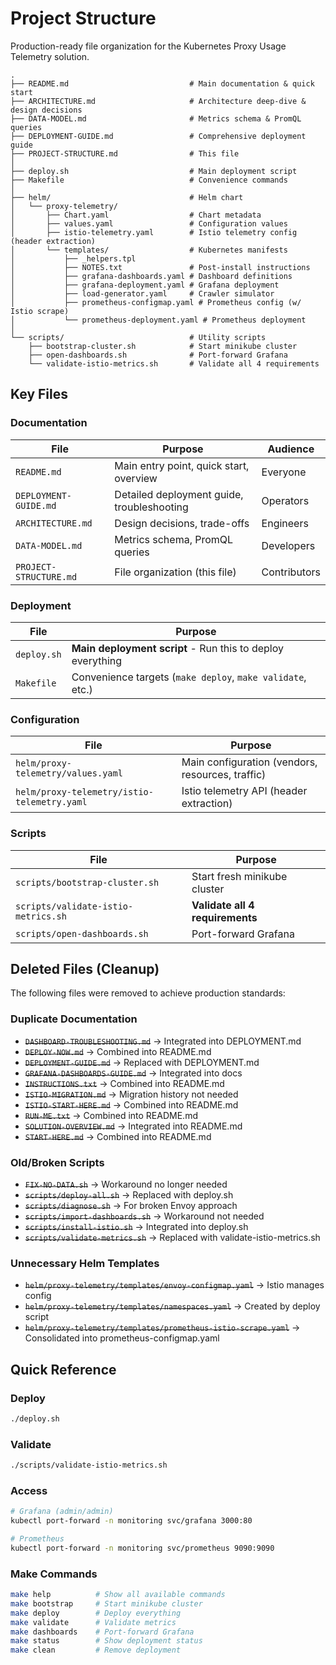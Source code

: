 # Project Structure

Production-ready file organization for the Kubernetes Proxy Usage Telemetry solution.

```
.
├── README.md                           # Main documentation & quick start
├── ARCHITECTURE.md                     # Architecture deep-dive & design decisions
├── DATA-MODEL.md                       # Metrics schema & PromQL queries
├── DEPLOYMENT-GUIDE.md                 # Comprehensive deployment guide
├── PROJECT-STRUCTURE.md                # This file
│
├── deploy.sh                           # Main deployment script
├── Makefile                            # Convenience commands
│
├── helm/                               # Helm chart
│   └── proxy-telemetry/
│       ├── Chart.yaml                  # Chart metadata
│       ├── values.yaml                 # Configuration values
│       ├── istio-telemetry.yaml        # Istio telemetry config (header extraction)
│       └── templates/                  # Kubernetes manifests
│           ├── _helpers.tpl
│           ├── NOTES.txt               # Post-install instructions
│           ├── grafana-dashboards.yaml # Dashboard definitions
│           ├── grafana-deployment.yaml # Grafana deployment
│           ├── load-generator.yaml     # Crawler simulator
│           ├── prometheus-configmap.yaml # Prometheus config (w/ Istio scrape)
│           └── prometheus-deployment.yaml # Prometheus deployment
│
└── scripts/                            # Utility scripts
    ├── bootstrap-cluster.sh            # Start minikube cluster
    ├── open-dashboards.sh              # Port-forward Grafana
    └── validate-istio-metrics.sh       # Validate all 4 requirements
```

## Key Files

### Documentation

| File | Purpose | Audience |
|------|---------|----------|
| `README.md` | Main entry point, quick start, overview | Everyone |
| `DEPLOYMENT-GUIDE.md` | Detailed deployment guide, troubleshooting | Operators |
| `ARCHITECTURE.md` | Design decisions, trade-offs | Engineers |
| `DATA-MODEL.md` | Metrics schema, PromQL queries | Developers |
| `PROJECT-STRUCTURE.md` | File organization (this file) | Contributors |

### Deployment

| File | Purpose |
|------|---------|
| `deploy.sh` | **Main deployment script** - Run this to deploy everything |
| `Makefile` | Convenience targets (`make deploy`, `make validate`, etc.) |

### Configuration

| File | Purpose |
|------|---------|
| `helm/proxy-telemetry/values.yaml` | Main configuration (vendors, resources, traffic) |
| `helm/proxy-telemetry/istio-telemetry.yaml` | Istio telemetry API (header extraction) |

### Scripts

| File | Purpose |
|------|---------|
| `scripts/bootstrap-cluster.sh` | Start fresh minikube cluster |
| `scripts/validate-istio-metrics.sh` | **Validate all 4 requirements** |
| `scripts/open-dashboards.sh` | Port-forward Grafana |

## Deleted Files (Cleanup)

The following files were removed to achieve production standards:

### Duplicate Documentation
- ~~`DASHBOARD-TROUBLESHOOTING.md`~~ → Integrated into DEPLOYMENT.md
- ~~`DEPLOY-NOW.md`~~ → Combined into README.md
- ~~`DEPLOYMENT-GUIDE.md`~~ → Replaced with DEPLOYMENT.md
- ~~`GRAFANA-DASHBOARDS-GUIDE.md`~~ → Integrated into docs
- ~~`INSTRUCTIONS.txt`~~ → Combined into README.md
- ~~`ISTIO-MIGRATION.md`~~ → Migration history not needed
- ~~`ISTIO-START-HERE.md`~~ → Combined into README.md
- ~~`RUN-ME.txt`~~ → Combined into README.md
- ~~`SOLUTION-OVERVIEW.md`~~ → Integrated into README.md
- ~~`START-HERE.md`~~ → Combined into README.md

### Old/Broken Scripts
- ~~`FIX-NO-DATA.sh`~~ → Workaround no longer needed
- ~~`scripts/deploy-all.sh`~~ → Replaced with deploy.sh
- ~~`scripts/diagnose.sh`~~ → For broken Envoy approach
- ~~`scripts/import-dashboards.sh`~~ → Workaround not needed
- ~~`scripts/install-istio.sh`~~ → Integrated into deploy.sh
- ~~`scripts/validate-metrics.sh`~~ → Replaced with validate-istio-metrics.sh

### Unnecessary Helm Templates
- ~~`helm/proxy-telemetry/templates/envoy-configmap.yaml`~~ → Istio manages config
- ~~`helm/proxy-telemetry/templates/namespaces.yaml`~~ → Created by deploy script
- ~~`helm/proxy-telemetry/templates/prometheus-istio-scrape.yaml`~~ → Consolidated into prometheus-configmap.yaml

## Quick Reference

### Deploy
```bash
./deploy.sh
```

### Validate
```bash
./scripts/validate-istio-metrics.sh
```

### Access
```bash
# Grafana (admin/admin)
kubectl port-forward -n monitoring svc/grafana 3000:80

# Prometheus
kubectl port-forward -n monitoring svc/prometheus 9090:9090
```

### Make Commands
```bash
make help          # Show all available commands
make bootstrap     # Start minikube cluster
make deploy        # Deploy everything
make validate      # Validate metrics
make dashboards    # Port-forward Grafana
make status        # Show deployment status
make clean         # Remove deployment
```
